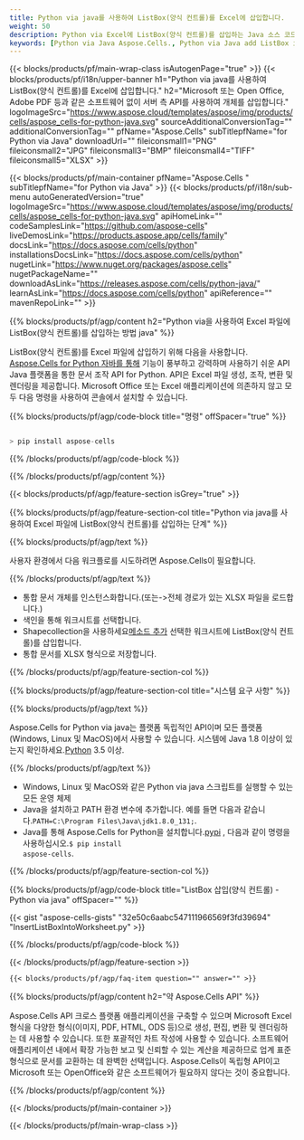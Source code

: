 ```yaml
---
title: Python via java를 사용하여 ListBox(양식 컨트롤)를 Excel에 삽입합니다.
weight: 50
description: Python via Excel에 ListBox(양식 컨트롤)를 삽입하는 Java 소스 코드입니다.
keywords: [Python via Java Aspose.Cells., Python via Java add ListBox into Excel., Python via Java insert ListBox into Excel., Python via Java create ListBox in Excel]
---
```

{{< blocks/products/pf/main-wrap-class isAutogenPage="true" >}}
{{< blocks/products/pf/i18n/upper-banner h1="Python via java를 사용하여 ListBox(양식 컨트롤)를 Excel에 삽입합니다." h2="Microsoft 또는 Open Office, Adobe PDF 등과 같은 소프트웨어 없이 서버 측 API를 사용하여 개체를 삽입합니다." logoImageSrc="https://www.aspose.cloud/templates/aspose/img/products/cells/aspose_cells-for-python-java.svg" sourceAdditionalConversionTag="" additionalConversionTag="" pfName="Aspose.Cells" subTitlepfName="for Python via Java" downloadUrl="" fileiconsmall1="PNG" fileiconsmall2="JPG" fileiconsmall3="BMP" fileiconsmall4="TIFF" fileiconsmall5="XLSX" >}}

{{< blocks/products/pf/main-container pfName="Aspose.Cells " subTitlepfName="for Python via Java" >}}
{{< blocks/products/pf/i18n/sub-menu autoGeneratedVersion="true" logoImageSrc="https://www.aspose.cloud/templates/aspose/img/products/cells/aspose_cells-for-python-java.svg" apiHomeLink="" codeSamplesLink="https://github.com/aspose-cells" liveDemosLink="https://products.aspose.app/cells/family" docsLink="https://docs.aspose.com/cells/python" installationsDocsLink="https://docs.aspose.com/cells/python" nugetLink="https://www.nuget.org/packages/aspose.cells" nugetPackageName="" downloadAsLink="https://releases.aspose.com/cells/python-java/" learnAsLink="https://docs.aspose.com/cells/python" apiReference="" mavenRepoLink="" >}}

{{% blocks/products/pf/agp/content h2="Python via을 사용하여 Excel 파일에 ListBox(양식 컨트롤)를 삽입하는 방법 java" %}}

 ListBox(양식 컨트롤)를 Excel 파일에 삽입하기 위해 다음을 사용합니다.
 [Aspose.Cells for Python 자바를 통해](https://pypi.org/project/aspose-cells/) 
 기능이 풍부하고 강력하며 사용하기 쉬운 API Java 플랫폼을 통한 문서 조작 API for Python. API은 Excel 파일 생성, 조작, 변환 및 렌더링을 제공합니다. Microsoft Office 또는 Excel 애플리케이션에 의존하지 않고 모두 다음 명령을 사용하여 콘솔에서 설치할 수 있습니다.

{{% blocks/products/pf/agp/code-block title="명령" offSpacer="true" %}}

```cs

> pip install aspose-cells

```

{{% /blocks/products/pf/agp/code-block %}}

{{% /blocks/products/pf/agp/content %}}

{{< blocks/products/pf/agp/feature-section isGrey="true" >}}

{{% blocks/products/pf/agp/feature-section-col title="Python via java를 사용하여 Excel 파일에 ListBox(양식 컨트롤)를 삽입하는 단계" %}}

{{% blocks/products/pf/agp/text %}}

사용자 환경에서 다음 워크플로를 시도하려면 Aspose.Cells이 필요합니다.

{{% /blocks/products/pf/agp/text %}}

+ 통합 문서 개체를 인스턴스화합니다.(또는->전체 경로가 있는 XLSX 파일을 로드합니다.)
+ 색인을 통해 워크시트를 선택합니다.
 + Shapecollection을 사용하세요[메소드 추가](https://reference.aspose.com/cells/python-java/asposecells.api/shapecollection#addListBox(int,%20int,%20int,%20int,%20int,%20int)) 선택한 워크시트에 ListBox(양식 컨트롤)를 삽입합니다.
+ 통합 문서를 XLSX 형식으로 저장합니다.

{{% /blocks/products/pf/agp/feature-section-col %}}

{{% blocks/products/pf/agp/feature-section-col title="시스템 요구 사항" %}}

{{% blocks/products/pf/agp/text %}}

 Aspose.Cells for Python via java는 플랫폼 독립적인 API이며 모든 플랫폼(Windows, Linux 및 MacOS)에서 사용할 수 있습니다. 시스템에 Java 1.8 이상이 있는지 확인하세요.[Python](https://www.python.org/downloads/) 3.5 이상.
 
{{% /blocks/products/pf/agp/text %}}

-  Windows, Linux 및 MacOS와 같은 Python via java 스크립트를 실행할 수 있는 모든 운영 체제
- Java을 설치하고 PATH 환경 변수에 추가합니다. 예를 들면 다음과 같습니다.<code>PATH=C:\Program Files\Java\jdk1.8.0_131;</code>.
-  Java를 통해 Aspose.Cells for Python을 설치합니다.<a href="https://pypi.org/project/aspose-cells/">pypi</a> , 다음과 같이 명령을 사용하십시오.<code>$ pip install aspose-cells</code>.

{{% /blocks/products/pf/agp/feature-section-col %}}

{{% blocks/products/pf/agp/code-block title="ListBox 삽입(양식 컨트롤) - Python via java" offSpacer="" %}}

{{< gist "aspose-cells-gists" "32e50c6aabc547111966569f3fd39694" "InsertListBoxIntoWorksheet.py" >}}

{{% /blocks/products/pf/agp/code-block %}}

{{< /blocks/products/pf/agp/feature-section >}}

    {{< blocks/products/pf/agp/faq-item question="" answer="" >}}
 

<!-- aboutfile Starts -->

{{% blocks/products/pf/agp/content h2="약 Aspose.Cells API" %}}

Aspose.Cells API 크로스 플랫폼 애플리케이션을 구축할 수 있으며 Microsoft Excel 형식을 다양한 형식(이미지, PDF, HTML, ODS 등)으로 생성, 편집, 변환 및 렌더링하는 데 사용할 수 있습니다. 또한 포괄적인 차트 작성에 사용할 수 있습니다. 소프트웨어 애플리케이션 내에서 확장 가능한 보고 및 신뢰할 수 있는 계산을 제공하므로 업계 표준 형식으로 문서를 교환하는 데 완벽한 선택입니다. Aspose.Cells이 독립형 API이고 Microsoft 또는 OpenOffice와 같은 소프트웨어가 필요하지 않다는 것이 중요합니다.

{{% /blocks/products/pf/agp/content %}}



<!-- aboutfile Ends -->
<!--
{{< blocks/products/pf/agp/other-supported-section title="Other Supported Splitting Formats" subTitle="Using C#, One can also split large file into chunks of many other file formats including." >}}

{{< blocks/products/pf/agp/other-supported-section-item href="https://products.aspose.com/cells/net/splitter/ods/" name="ODS" description="OpenDocument Spreadsheet File" >}}
{{< blocks/products/pf/agp/other-supported-section-item href="https://products.aspose.com/cells/net/splitter/xls/" name="XLS" description="Excel Binary Format" >}}
{{< blocks/products/pf/agp/other-supported-section-item href="https://products.aspose.com/cells/net/splitter/xlsb/" name="XLSB" description="Binary Excel Workbook File" >}}
{{< blocks/products/pf/agp/other-supported-section-item href="https://products.aspose.com/cells/net/splitter/xlsm/" name="XLSM" description="Spreadsheet File" >}}

{{< /blocks/products/pf/agp/other-supported-section >}}

-->

{{< /blocks/products/pf/main-container >}}
    
{{< /blocks/products/pf/main-wrap-class >}}
